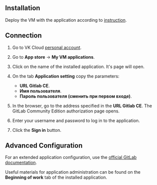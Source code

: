 ## Installation

Deploy the VM with the application according to [instruction](../init-install/).

## Connection

1. Go to VK Cloud [personal account](https://mcs.mail.ru/app/en).
1. Go to **App store** → **My VM applications**.
1. Click on the name of the installed application. It's page will open.
1. On the tab **Application setting** copy the parameters:

    - **URL Gitlab CE**.
    - **Имя пользователя**.
    - **Пароль пользователя (сменить при первом входе)**.

1. In the browser, go to the address specified in the **URL Gitlab CE**. The GitLab Community Edition authorization page opens.
1. Enter your username and password to log in to the application.
1. Click the **Sign in** button.

## Advanced Configuration

For an extended application configuration, use the [official GitLab documentation](https://docs.gitlab.com/ee/user/index.html).

<info>

Useful materials for application administration can be found on the **Beginning of work** tab of the installed application.

</info>
